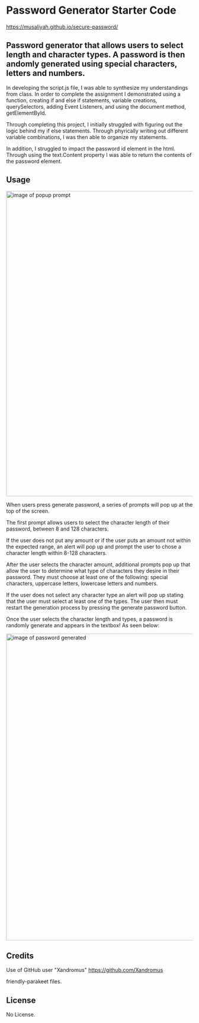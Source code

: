 # Password Generator Starter Code

https://musaliyah.github.io/secure-password/

## Password generator that allows users to select length and character types. A password is then andomly generated using special characters, letters and numbers.

In developing the script.js file, I was able to synthesize my understandings from class. In order to complete the assignment I demonstrated using a function, creating if and else if statements, variable creations, querySelectors, adding Event Listeners, and using the document method, getElementById.

Through completing this project, I initially struggled with figuring out the logic behind my if else statements. Through phyrically writing out different variable combinations, I was then able to organize my statements. 

In addition, I struggled to impact the password id element in the html. Through using the text.Content property I was able to return the contents of the password element. 

## Usage 

<img width="822" alt="image of popup prompt" src="https://user-images.githubusercontent.com/105015206/173960758-81661069-879c-4ede-a340-4bdbb81c6f41.png">


When users press generate password, a series of prompts will pop up at the top of the screen. 

The first prompt allows users to select the character length of their password, between 8 and 128 characters. 

If the user does not put any amount or if the user puts an amount not within the expected range, an alert will pop up and prompt the user to chose a character length within 8-128 characters.

After the user selects the character amount, additional prompts pop up that allow the user to determine what type of characters they desire in their password. They must choose at least one of the following: special characters, uppercase letters, lowercase letters and numbers. 

If the user does not select any character type an alert will pop up stating that the user must select at least one of the types. The user then must restart the generation process by pressing the generate password button. 

Once the user selects the character length and types, a password is randomly generate and appears in the textbox! As seen below:

<img width="826" alt="image of password generated" src="https://user-images.githubusercontent.com/105015206/173960630-7c1f2cd9-98c4-41bc-a6bd-afa46c4ed4a3.png">

## Credits 

Use of GitHub user "Xandromus" https://github.com/Xandromus

friendly-parakeet files.


## License 

No License. 

